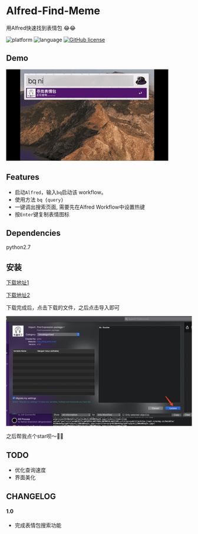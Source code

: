 # Alfred-Find-Meme
用Alfred快速找到表情包 😂😂

![platform](https://img.shields.io/badge/platform-macos-lightgrey.svg)  ![language](https://img.shields.io/badge/language-python-blue.svg)
 [![GitHub license](https://img.shields.io/github/license/TKkk-iOSer/wechat-workflow.svg)](https://github.com/echo-cool/Alfred-Find-Expression-package/blob/master/LICENSE)
 
## Demo
![image](./demo.gif)

## Features

+ 启动`Alfred`，输入`bq`启动该 workflow。
+ 使用方法 `bq {query}`
+ 一键调出搜索页面, 需要先在Alfred Workflow中设置热键
+ 按`Enter`键复制表情图标

## Dependencies

python2.7

## 安装

[下载地址1](https://github.com/echo-cool/Alfred-Find-Expression-package/raw/master/Find%20Meme%EF%BD%9E.alfredworkflow) 

[下载地址2](http://photos-picgo.oss-cn-beijing.aliyuncs.com/Find%20Meme%EF%BD%9E.alfredworkflow)

下载完成后，点击下载的文件，之后点击导入即可

![install](./install.jpeg)

之后帮我点个star呗～🤝🤝




## TODO

+ 优化查询速度
+ 界面美化

## CHANGELOG
#### 1.0

+ 完成表情包搜索功能
